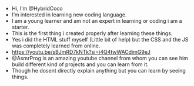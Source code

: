 -  Hi, I’m @HybridCoco
-  I’m interested in learning new coding language.
-  I am a young learner and am not an expert in learning or coding i am a starter.
- This is the first thing i created properly after learning these things.
- Yes i did the HTML stuff myself (Little bit of help) but the CSS and the JS was completely learned from online.
- https://youtu.be/sBJmRD7kNTk?si=i4Q4twWACdimG9eJ
- @AsmrProg is an amazing youtube channel from whom you can see him build different kind of projects and you can learn from it.
- Though he dosent directly explain anything but you can learn by seeing things.
